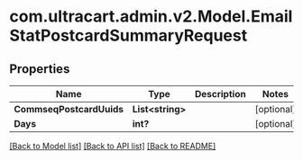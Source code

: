 # com.ultracart.admin.v2.Model.EmailStatPostcardSummaryRequest
## Properties

Name | Type | Description | Notes
------------ | ------------- | ------------- | -------------
**CommseqPostcardUuids** | **List&lt;string&gt;** |  | [optional] 
**Days** | **int?** |  | [optional] 


[[Back to Model list]](../README.md#documentation-for-models) [[Back to API list]](../README.md#documentation-for-api-endpoints) [[Back to README]](../README.md)

